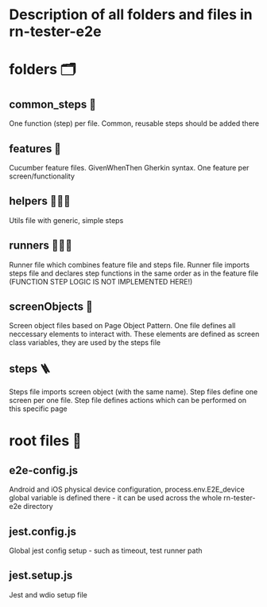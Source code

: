 # Description of all folders and files in rn-tester-e2e

# folders 🗂
## common_steps 📁
One function (step) per file. Common, reusable steps should be added there

## features 🥒
Cucumber feature files. GivenWhenThen Gherkin syntax. One feature per screen/functionality

## helpers 🧑🏻‍🚒
Utils file with generic, simple steps

## runners 🏃🏽‍♀️
Runner file which combines feature file and steps file. Runner file imports steps file and declares step functions in the same order as in the feature file (FUNCTION STEP LOGIC IS NOT IMPLEMENTED HERE!)

## screenObjects 📱
Screen object files based on Page Object Pattern. One file defines all neccessary elements to interact with. These elements are defined as screen class variables, they are used by the steps file

## steps 🪜
Steps file imports screen object (with the same name). Step files define one screen per one file. Step file defines actions which can be performed on this specific page

# root files 📄
## e2e-config.js
Android and iOS physical device configuration, process.env.E2E_device global variable is defined there - it can be used across the whole rn-tester-e2e directory

## jest.config.js
Global jest config setup - such as timeout, test runner path

## jest.setup.js
Jest and wdio setup file
